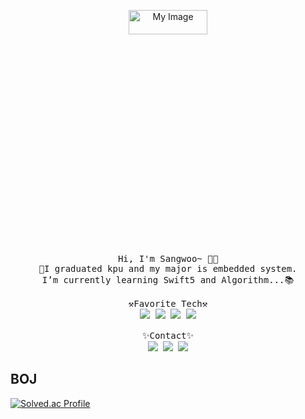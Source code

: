 <p align="center">
  <img src="https://user-images.githubusercontent.com/56511253/94282022-51226600-ff8a-11ea-97ba-857312a15da4.jpeg" alt="My Image" width="50%" height ="10%"><br>
  <samp>
    Hi, I'm Sangwoo~ 👋🏻 <br>
    🤨I graduated kpu and my major is embedded system.<br>
    I’m currently learning Swift5 and Algorithm...📚<br><br>
    ⚒️Favorite Tech⚒️<br>
    <img src="https://img.shields.io/badge/Python-3766AB?style=flat-square&logo=Python&logoColor=white"/> <img src="https://img.shields.io/badge/Swift-FA7343?style=flat-square&logo=Swift&logoColor=white"/> <img src="https://img.shields.io/badge/Java-007396?style=flat-square&logo=Java&logoColor=white"/> <img src="https://img.shields.io/badge/C-A8B9CC?style=flat-square&logo=C&logoColor=white"/>  <br><br>
    ✨Contact✨ <br>
   <a href="https://www.notion.so/868d4a49362d43b0ba28c09cfc611981" target="_blank"><img src="https://img.shields.io/badge/Portfolio-000000?style=flat-square&logo=Notion&logoColor=white"/></a>
   <a href="tjrtkddnaos@naver.com" target="_blank"><img src="https://img.shields.io/badge/Mail-03C75A?style=flat-square&logo=Naver&logoColor=white"/></a>
   <a href="https://tjrtkddnaos.tistory.com/" target="_blank"><img src="https://img.shields.io/badge/Tistory-000000?style=flat-square&logo=TV-Time&logoColor=white"/></a>
  </samp>
</p>

## BOJ
[![Solved.ac Profile](http://mazassumnida.wtf/api/generate_badge?boj=tjrtkddnaos)](https://solved.ac/tjrtkddnaos/)
